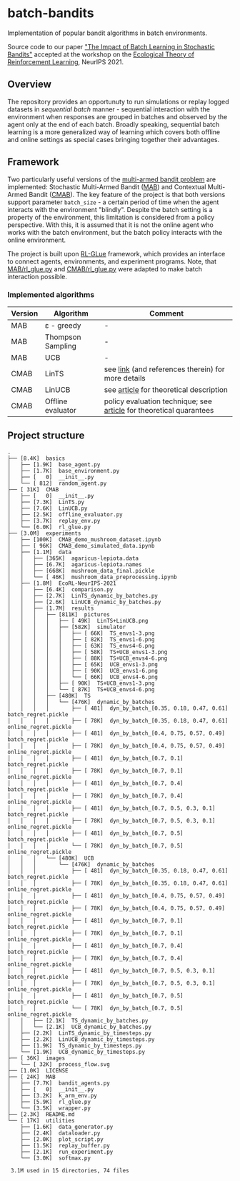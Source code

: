 # batch-bandits
Implementation of popular bandit algorithms in batch environments. 

Source code to our paper ["The Impact of Batch Learning in Stochastic Bandits"](https://arxiv.org/abs/2111.02071) accepted at the workshop on the [Ecological Theory of Reinforcement Learning](https://sites.google.com/view/ecorl2021/home?authuser=0), NeurIPS 2021.

## Overview

The repository provides an opportunuty to run simulations or replay logged datasets in _sequential batch_ manner -  sequential interaction with the environment when responses are grouped in batches and observed by the agent only at the end of each batch. Broadly speaking, sequential batch learning is a more generalized way of learning which covers both offline and online settings as special cases bringing together their advantages.


## Framework

Two particularly useful versions of the [multi-armed bandit problem](https://en.wikipedia.org/wiki/Multi-armed_bandit#Contextual_bandit) are implemented: Stochastic Multi-Armed Bandit ([MAB](MAB)) and Contextual Multi-Armed Bandit ([CMAB](CMAB)).
The key feature of the project is that both versions support parameter `batch_size` - a certain period of time when the agent interacts with the environment "blindly". Despite the batch setting is a property of the environment, this limitation is considered from a policy perspective. With this, it is assumed that it is not the online agent who works with the batch environment, but the batch policy interacts with the online environment.

The project is built upon [RL-GLue](https://sites.google.com/a/rl-community.org/rl-glue/Home?authuser=0) framework, which provides an interface to connect agents, environments, and experiment programs. Note, that [MAB/rl_glue.py](MAB/rl_glue.py) and [CMAB/rl_glue.py](CMAB/rl_glue.py) were adapted to make batch interaction possible.

### Implemented algorithms

Version | Algorithm | Comment
------------ | ------------- | ------------- 
MAB | ε - greedy | -
MAB | Thompson Sampling | -
MAB | UCB | -
CMAB | LinTS | see [link](https://gdmarmerola.github.io/ts-for-contextual-bandits/) (and references therein) for more details
CMAB | LinUCB | see [article](https://arxiv.org/abs/1003.0146) for theoretical description
CMAB | Offline evaluator | policy evaluation technique; see [article](https://arxiv.org/abs/1003.5956) for theoretical quarantees

## Project structure
```
.
├── [8.4K]  basics
│   ├── [1.9K]  base_agent.py
│   ├── [1.7K]  base_environment.py
│   ├── [   0]  __init__.py
│   └── [ 812]  random_agent.py
├── [ 31K]  CMAB
│   ├── [   0]  __init__.py
│   ├── [7.3K]  LinTS.py
│   ├── [7.6K]  LinUCB.py
│   ├── [2.5K]  offline_evaluator.py
│   ├── [3.7K]  replay_env.py
│   └── [6.0K]  rl_glue.py
├── [3.0M]  experiments
│   ├── [100K]  CMAB_demo_mushroom_dataset.ipynb
│   ├── [ 96K]  CMAB_demo_simulated_data.ipynb
│   ├── [1.1M]  data
│   │   ├── [365K]  agaricus-lepiota.data
│   │   ├── [6.7K]  agaricus-lepiota.names
│   │   ├── [668K]  mushroom_data_final.pickle
│   │   └── [ 46K]  mushroom_data_preprocessing.ipynb
│   ├── [1.8M]  EcoRL-NeurIPS-2021
│   │   ├── [6.4K]  comparison.py
│   │   ├── [2.7K]  LinTS_dynamic_by_batches.py
│   │   ├── [2.6K]  LinUCB_dynamic_by_batches.py
│   │   ├── [1.7M]  results
│   │   │   ├── [811K]  pictures
│   │   │   │   ├── [ 49K]  LinTS+LinUCB.png
│   │   │   │   ├── [582K]  simulator
│   │   │   │   │   ├── [ 66K]  TS_envs1-3.png
│   │   │   │   │   ├── [ 82K]  TS_envs1-6.png
│   │   │   │   │   ├── [ 63K]  TS_envs4-6.png
│   │   │   │   │   ├── [ 58K]  TS+UCB_envs1-3.png
│   │   │   │   │   ├── [ 88K]  TS+UCB_envs4-6.png
│   │   │   │   │   ├── [ 65K]  UCB_envs1-3.png
│   │   │   │   │   ├── [ 90K]  UCB_envs1-6.png
│   │   │   │   │   └── [ 66K]  UCB_envs4-6.png
│   │   │   │   ├── [ 90K]  TS+UCB_envs1-3.png
│   │   │   │   └── [ 87K]  TS+UCB_envs4-6.png
│   │   │   ├── [480K]  TS
│   │   │   │   └── [476K]  dynamic_by_batches
│   │   │   │       ├── [ 481]  dyn_by_batch_[0.35, 0.18, 0.47, 0.61] batch_regret.pickle
│   │   │   │       ├── [ 78K]  dyn_by_batch_[0.35, 0.18, 0.47, 0.61] online_regret.pickle
│   │   │   │       ├── [ 481]  dyn_by_batch_[0.4, 0.75, 0.57, 0.49] batch_regret.pickle
│   │   │   │       ├── [ 78K]  dyn_by_batch_[0.4, 0.75, 0.57, 0.49] online_regret.pickle
│   │   │   │       ├── [ 481]  dyn_by_batch_[0.7, 0.1] batch_regret.pickle
│   │   │   │       ├── [ 78K]  dyn_by_batch_[0.7, 0.1] online_regret.pickle
│   │   │   │       ├── [ 481]  dyn_by_batch_[0.7, 0.4] batch_regret.pickle
│   │   │   │       ├── [ 78K]  dyn_by_batch_[0.7, 0.4] online_regret.pickle
│   │   │   │       ├── [ 481]  dyn_by_batch_[0.7, 0.5, 0.3, 0.1] batch_regret.pickle
│   │   │   │       ├── [ 78K]  dyn_by_batch_[0.7, 0.5, 0.3, 0.1] online_regret.pickle
│   │   │   │       ├── [ 481]  dyn_by_batch_[0.7, 0.5] batch_regret.pickle
│   │   │   │       └── [ 78K]  dyn_by_batch_[0.7, 0.5] online_regret.pickle
│   │   │   └── [480K]  UCB
│   │   │       └── [476K]  dynamic_by_batches
│   │   │           ├── [ 481]  dyn_by_batch_[0.35, 0.18, 0.47, 0.61] batch_regret.pickle
│   │   │           ├── [ 78K]  dyn_by_batch_[0.35, 0.18, 0.47, 0.61] online_regret.pickle
│   │   │           ├── [ 481]  dyn_by_batch_[0.4, 0.75, 0.57, 0.49] batch_regret.pickle
│   │   │           ├── [ 78K]  dyn_by_batch_[0.4, 0.75, 0.57, 0.49] online_regret.pickle
│   │   │           ├── [ 481]  dyn_by_batch_[0.7, 0.1] batch_regret.pickle
│   │   │           ├── [ 78K]  dyn_by_batch_[0.7, 0.1] online_regret.pickle
│   │   │           ├── [ 481]  dyn_by_batch_[0.7, 0.4] batch_regret.pickle
│   │   │           ├── [ 78K]  dyn_by_batch_[0.7, 0.4] online_regret.pickle
│   │   │           ├── [ 481]  dyn_by_batch_[0.7, 0.5, 0.3, 0.1] batch_regret.pickle
│   │   │           ├── [ 78K]  dyn_by_batch_[0.7, 0.5, 0.3, 0.1] online_regret.pickle
│   │   │           ├── [ 481]  dyn_by_batch_[0.7, 0.5] batch_regret.pickle
│   │   │           └── [ 78K]  dyn_by_batch_[0.7, 0.5] online_regret.pickle
│   │   ├── [2.1K]  TS_dynamic_by_batches.py
│   │   └── [2.1K]  UCB_dynamic_by_batches.py
│   ├── [2.2K]  LinTS_dynamic_by_timesteps.py
│   ├── [2.2K]  LinUCB_dynamic_by_timesteps.py
│   ├── [1.9K]  TS_dynamic_by_timesteps.py
│   └── [1.9K]  UCB_dynamic_by_timesteps.py
├── [ 36K]  images
│   └── [ 32K]  process_flow.svg
├── [1.0K]  LICENSE
├── [ 24K]  MAB
│   ├── [7.7K]  bandit_agents.py
│   ├── [   0]  __init__.py
│   ├── [3.2K]  k_arm_env.py
│   ├── [5.9K]  rl_glue.py
│   └── [3.5K]  wrapper.py
├── [2.3K]  README.md
└── [ 17K]  utilities
    ├── [1.6K]  data_generator.py
    ├── [2.4K]  dataloader.py
    ├── [2.0K]  plot_script.py
    ├── [1.5K]  replay_buffer.py
    ├── [2.1K]  run_experiment.py
    └── [3.0K]  softmax.py

 3.1M used in 15 directories, 74 files
```